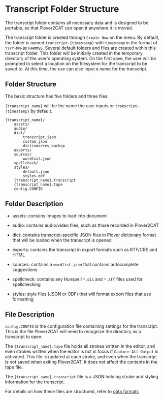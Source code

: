 # Transcript Folder Structure

The transcript folder contains all necessary data and is designed to be portable, so that Plover2CAT can open it anywhere it is moved.

The transcript folder is created through `Create New` on the menu. By default, the folder is named `transcript-{timestamp}` with `timestamp` in the format of `YYYY-MM-DDTHHMMSS`. Several default folders and files are created within this transcript folder.
This folder will be initially created in the temporary directory of the user's operating system.
On the first save, the user will be prompted to select a location on the filesystem for the transcript to be saved to. 
At this time, the use can also input a name for the transcript.

## Folder Structure 
The basic structure has five folders and three files.

`{transcript_name}` will be the name the user inputs or `transcript-{timestamp}` by default.

```
{transcript_name}/
    assets/
    audio/
    dict/
        transcript.json
        custom.json
        dictionaries_backup
    exports/
    sources/
        wordlist.json
    spellcheck/
    styles/
        default.json
        styles.odf
    {transcript_name}.transcript
    {transcript_name}.tape
    config.CONFIG
```

## Folder Description

- assets: contains images to load into document

- audio: contains audio/video files, such as those recorded in Plover2CAT

- dict: contains transcript-specific JSON files in Plover dictionary format that will be loaded when the transcript is opened

- exports: contains the transcript in export formats such as RTF/CRE and HTML

- sources: contains a `wordlist.json` that contains autocomplete suggestions

- spellcheck: contains any Hunspell `*.dic` and `*.aff` files used for spellchecking

- styles: style files (JSON or ODF) that will format export files that use formatting

## File Description

`config.CONFIG` is the configuration file containing settings for the transcript. This is the file Plover2CAT will need to recognize the directory as a transcript to open.

The `{transcript_name}.tape` file holds all strokes written in the editor, and even strokes written when the editor is not in focus if `Capture All Output` is activated. This file is updated at each stroke, and even when the transcript is not saved when exiting Plover2CAT, it does not affect the contents in the tape file.

The `{transcript_name}.transcript` file is a JSON holding stroke and styling information for the transcript. 

For details on how these files are structured, refer to [data formats](dataformat.md)



